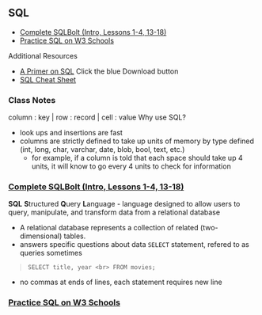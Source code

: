 ## SQL
- [Complete SQLBolt (Intro, Lessons 1-4, 13-18)](http://sqlbolt.com/)
- [Practice SQL on W3 Schools](https://www.w3schools.com/sql/trysql.asp?filename=trysql_select_all) 

Additional Resources
- [A Primer on SQL](https://openlibra.com/en/book/a-primer-on-sql-3rd-edition) Click the blue Download button
- [SQL Cheat Sheet](http://www.cheat-sheets.org/sites/sql.su/)

### Class Notes
column : key | row : record | cell : value
Why use SQL?
- look ups and insertions are fast
- columns are strictly defined to take up units of memory by type defined (int, long, char, varchar, date, blob, bool, text, etc.)
  - for example, if a column is told that each space should take up 4 units, it will know to go every 4 units to check for information

### [Complete SQLBolt (Intro, Lessons 1-4, 13-18)](http://sqlbolt.com/)
**SQL** **S**tructured **Q**uery **L**anguage - language designed to allow users to query, manipulate, and transform data from a relational database
- A relational database represents a collection of related (two-dimensional) tables.
- answers specific questions about data
`SELECT` statement, refered to as queries sometimes
>`SELECT title, year <br>
FROM movies;`
- no commas at ends of lines, each statement requires new line


### [Practice SQL on W3 Schools](https://www.w3schools.com/sql/trysql.asp?filename=trysql_select_all)
